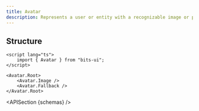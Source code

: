 ```yaml
---
title: Avatar
description: Represents a user or entity with a recognizable image or placeholder in UI elements.
---
```


<script>
	import { APISection, ComponentPreview, AvatarDemo } from '@/components/index.js'
	export let schemas;
</script>

<ComponentPreview name="avatar-demo" comp="Avatar">

<AvatarDemo slot="preview" />

</ComponentPreview>

## Structure

```svelte
<script lang="ts">
	import { Avatar } from "bits-ui";
</script>

<Avatar.Root>
	<Avatar.Image />
	<Avatar.Fallback />
</Avatar.Root>
```

<APISection {schemas} />
